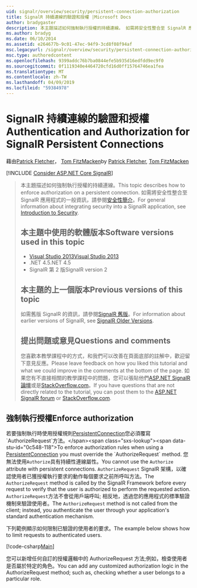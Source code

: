 ```yaml
---
uid: signalr/overview/security/persistent-connection-authorization
title: SignalR 持續連線的驗證和授權 |Microsoft Docs
author: bradygaster
description: 本主題描述如何強制執行授權的持續連線。 如需將安全性整合至 SignalR 應用程式的一般資訊...
ms.author: bradyg
ms.date: 06/10/2014
ms.assetid: e264677b-9c01-47ec-94f9-3cd8f08f94af
msc.legacyurl: /signalr/overview/security/persistent-connection-authorization
msc.type: authoredcontent
ms.openlocfilehash: 9399addc76b7ba0844efe5b935d16edfdd9ec9f0
ms.sourcegitcommit: 0f1119340e4464720cfd16d0ff15764746ea1fea
ms.translationtype: MT
ms.contentlocale: zh-TW
ms.lasthandoff: 04/09/2019
ms.locfileid: "59384978"
---
```

# <a name="authentication-and-authorization-for-signalr-persistent-connections"></a><span data-ttu-id="0c548-104">SignalR 持續連線的驗證和授權</span><span class="sxs-lookup"><span data-stu-id="0c548-104">Authentication and Authorization for SignalR Persistent Connections</span></span>

<span data-ttu-id="0c548-105">藉由[Patrick Fletcher](https://github.com/pfletcher)， [Tom FitzMacken](https://github.com/tfitzmac)</span><span class="sxs-lookup"><span data-stu-id="0c548-105">by [Patrick Fletcher](https://github.com/pfletcher), [Tom FitzMacken](https://github.com/tfitzmac)</span></span>

[!INCLUDE [Consider ASP.NET Core SignalR](~/includes/signalr/signalr-version-disambiguation.md)]

> <span data-ttu-id="0c548-106">本主題描述如何強制執行授權的持續連線。</span><span class="sxs-lookup"><span data-stu-id="0c548-106">This topic describes how to enforce authorization on a persistent connection.</span></span> <span data-ttu-id="0c548-107">如需將安全性整合至 SignalR 應用程式的一般資訊，請參閱[安全性簡介](introduction-to-security.md)。</span><span class="sxs-lookup"><span data-stu-id="0c548-107">For general information about integrating security into a SignalR application, see [Introduction to Security](introduction-to-security.md).</span></span>
>
> ## <a name="software-versions-used-in-this-topic"></a><span data-ttu-id="0c548-108">本主題中使用的軟體版本</span><span class="sxs-lookup"><span data-stu-id="0c548-108">Software versions used in this topic</span></span>
>
>
> - [<span data-ttu-id="0c548-109">Visual Studio 2013</span><span class="sxs-lookup"><span data-stu-id="0c548-109">Visual Studio 2013</span></span>](https://my.visualstudio.com/Downloads?q=visual%20studio%202013)
> - <span data-ttu-id="0c548-110">.NET 4.5</span><span class="sxs-lookup"><span data-stu-id="0c548-110">.NET 4.5</span></span>
> - <span data-ttu-id="0c548-111">SignalR 第 2 版</span><span class="sxs-lookup"><span data-stu-id="0c548-111">SignalR version 2</span></span>
>
>
>
> ## <a name="previous-versions-of-this-topic"></a><span data-ttu-id="0c548-112">本主題的上一個版本</span><span class="sxs-lookup"><span data-stu-id="0c548-112">Previous versions of this topic</span></span>
>
> <span data-ttu-id="0c548-113">如需舊版 SignalR 的資訊，請參閱[SignalR 舊版](../older-versions/index.md)。</span><span class="sxs-lookup"><span data-stu-id="0c548-113">For information about earlier versions of SignalR, see [SignalR Older Versions](../older-versions/index.md).</span></span>
>
> ## <a name="questions-and-comments"></a><span data-ttu-id="0c548-114">提出問題或意見</span><span class="sxs-lookup"><span data-stu-id="0c548-114">Questions and comments</span></span>
>
> <span data-ttu-id="0c548-115">您喜歡本教學課程中的方式，和我們可以改善在頁面底部的註解中，歡迎留下意見反應。</span><span class="sxs-lookup"><span data-stu-id="0c548-115">Please leave feedback on how you liked this tutorial and what we could improve in the comments at the bottom of the page.</span></span> <span data-ttu-id="0c548-116">如果您有不直接相關的教學課程中的問題，您可以張貼他們[ASP.NET SignalR 論壇](https://forums.asp.net/1254.aspx/1?ASP+NET+SignalR)或是[StackOverflow.com](http://stackoverflow.com/)。</span><span class="sxs-lookup"><span data-stu-id="0c548-116">If you have questions that are not directly related to the tutorial, you can post them to the [ASP.NET SignalR forum](https://forums.asp.net/1254.aspx/1?ASP+NET+SignalR) or [StackOverflow.com](http://stackoverflow.com/).</span></span>


## <a name="enforce-authorization"></a><span data-ttu-id="0c548-117">強制執行授權</span><span class="sxs-lookup"><span data-stu-id="0c548-117">Enforce authorization</span></span>

<span data-ttu-id="0c548-118">若要強制執行時使用授權規則[PersistentConnection](https://msdn.microsoft.com/library/microsoft.aspnet.signalr.persistentconnection(v=vs.111).aspx)您必須覆寫`AuthorizeRequest`方法。</span><span class="sxs-lookup"><span data-stu-id="0c548-118">To enforce authorization rules when using a [PersistentConnection](https://msdn.microsoft.com/library/microsoft.aspnet.signalr.persistentconnection(v=vs.111).aspx) you must override the `AuthorizeRequest` method.</span></span> <span data-ttu-id="0c548-119">您無法使用`Authorize`具有持續性連線屬性。</span><span class="sxs-lookup"><span data-stu-id="0c548-119">You cannot use the `Authorize` attribute with persistent connections.</span></span> <span data-ttu-id="0c548-120">`AuthorizeRequest` SignalR 架構，以確認使用者已獲授權執行要求的動作每個要求之前所呼叫方法。</span><span class="sxs-lookup"><span data-stu-id="0c548-120">The `AuthorizeRequest` method is called by the SignalR Framework before every request to verify that the user is authorized to perform the requested action.</span></span> <span data-ttu-id="0c548-121">`AuthorizeRequest`方法不會從用戶端呼叫; 相反地，透過您的應用程式的標準驗證機制來驗證使用者。</span><span class="sxs-lookup"><span data-stu-id="0c548-121">The `AuthorizeRequest` method is not called from the client; instead, you authenticate the user through your application's standard authentication mechanism.</span></span>

<span data-ttu-id="0c548-122">下列範例顯示如何限制已驗證的使用者的要求。</span><span class="sxs-lookup"><span data-stu-id="0c548-122">The example below shows how to limit requests to authenticated users.</span></span>

[!code-csharp[Main](persistent-connection-authorization/samples/sample1.cs)]

<span data-ttu-id="0c548-123">您可以新增任何自訂的授權邏輯中的 AuthorizeRequest 方法;例如，檢查使用者是否屬於特定的角色。</span><span class="sxs-lookup"><span data-stu-id="0c548-123">You can add any customized authorization logic in the AuthorizeRequest method; such as, checking whether a user belongs to a particular role.</span></span>

